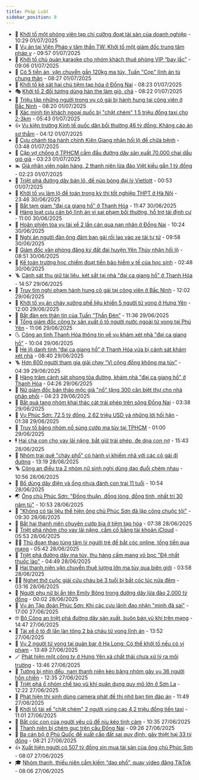 ```yaml
---
title: Pháp Luật
sidebar_position: 8
---
```


<!-- dantri-phap-luat:START -->
- 🌊 [Khởi tố một phóng viên tạp chí cưỡng đoạt tài sản của doanh nghiệp](https://dantri.com.vn/phap-luat/khoi-to-mot-phong-vien-tap-chi-cuong-doat-tai-san-cua-doanh-nghiep-20250701170445293.htm) - 10:29 01/07/2025
- 🐲 [Vụ án tại Viện Pháp y tâm thần TW: Khởi tố một giám đốc trung tâm pháp y](https://dantri.com.vn/phap-luat/vu-an-tai-vien-phap-y-tam-than-tw-khoi-to-mot-giam-doc-trung-tam-phap-y-20250701163045008.htm) - 09:57 01/07/2025
- 🌁 [Khởi tố chủ quán karaoke cho nhóm khách thuê phòng VIP “bay lắc”](https://dantri.com.vn/phap-luat/khoi-to-chu-quan-karaoke-cho-nhom-khach-thue-phong-vip-bay-lac-20250701152137297.htm) - 09:06 01/07/2025
- 🎃 [Có 5 tiền án, vận chuyển gần 120kg ma túy, Tuấn &quot;Cọp&quot; lĩnh án tù chung thân](https://dantri.com.vn/phap-luat/co-5-tien-an-van-chuyen-gan-120kg-ma-tuy-tuan-cop-linh-an-tu-chung-than-20250626112136407.htm) - 08:27 01/07/2025
- 🦅 [Khởi tố kẻ sát hại chủ tiệm tạp hóa ở Đồng Nai](https://dantri.com.vn/phap-luat/khoi-to-ke-sat-hai-chu-tiem-tap-hoa-o-dong-nai-20250701151712831.htm) - 08:23 01/07/2025
- 🎭 [Khởi tố 2 đối tượng dùng hàn the làm giò, chả](https://dantri.com.vn/phap-luat/khoi-to-2-doi-tuong-dung-han-the-lam-gio-cha-20250701151601403.htm) - 08:22 01/07/2025
- 🤗 [Triệu tập những người trong vụ cô gái bị hành hung tại công viên ở Bắc Ninh](https://dantri.com.vn/phap-luat/trieu-tap-nhung-nguoi-trong-vu-co-gai-bi-hanh-hung-tai-cong-vien-o-bac-ninh-20250701151509652.htm) - 08:20 01/07/2025
- 🚀 [Xác minh tin khách ngoại quốc bị &quot;chặt chém&quot; 1,5 triệu đồng taxi cho 2-3km](https://dantri.com.vn/phap-luat/xac-minh-tin-khach-ngoai-quoc-bi-chat-chem-15-trieu-dong-taxi-cho-2-3km-20250701123023657.htm) - 05:43 01/07/2025
- 👍 [Vụ kiện trường Kinh tế quốc dân bồi thường 46 tỷ đồng: Kháng cáo án sơ thẩm](https://dantri.com.vn/phap-luat/vu-kien-truong-kinh-te-quoc-dan-boi-thuong-46-ty-dong-khang-cao-an-so-tham-20250701103944675.htm) - 04:12 01/07/2025
- 🧐 [Cựu chánh tòa hành chính Kiên Giang nhận hối lộ để chữa bệnh](https://dantri.com.vn/phap-luat/cuu-chanh-toa-hanh-chinh-kien-giang-nhan-hoi-lo-de-chua-benh-20250630155313876.htm) - 03:48 01/07/2025
- 🫶 [Cặp vợ chồng ở TPHCM cầm đầu đường dây sản xuất 70.000 chai dầu gió giả](https://dantri.com.vn/phap-luat/cap-vo-chong-o-tphcm-cam-dau-duong-day-san-xuat-70000-chai-dau-gio-gia-20250701090212092.htm) - 03:23 01/07/2025
- 🏊 [Giả nhân viên ngân hàng, 2 thanh niên lừa đảo Việt kiều gần 1 tỷ đồng](https://dantri.com.vn/phap-luat/gia-nhan-vien-ngan-hang-2-thanh-nien-lua-dao-viet-kieu-gan-1-ty-dong-20250701082153910.htm) - 02:23 01/07/2025
- 🌋 [Triệt phá đường dây bán lô, đề núp bóng đại lý Vietlott](https://dantri.com.vn/phap-luat/triet-pha-duong-day-ban-lo-de-nup-bong-dai-ly-vietlott-20250701071153982.htm) - 00:53 01/07/2025
- 👹 [Khởi tố vụ làm lộ đề toán trong kỳ thi tốt nghiệp THPT ở Hà Nội](https://dantri.com.vn/phap-luat/khoi-to-vu-lam-lo-de-toan-trong-ky-thi-tot-nghiep-thpt-o-ha-noi-20250701064020290.htm) - 23:46 30/06/2025
- 🫣 [Bắt tạm giam &quot;đại ca giang hồ&quot; ở Thanh Hóa](https://dantri.com.vn/phap-luat/bat-tam-giam-dai-ca-giang-ho-o-thanh-hoa-20250630184006738.htm) - 11:47 30/06/2025
- 🎃 [Hàng loạt cựu cán bộ lĩnh án vì sai phạm bồi thường, hỗ trợ tái định cư](https://dantri.com.vn/phap-luat/hang-loat-cuu-can-bo-linh-an-vi-sai-pham-boi-thuong-ho-tro-tai-dinh-cu-20250630173043882.htm) - 11:00 30/06/2025
- 🌝 [Hoãn phiên tòa vụ tài xế 2 lần cán qua nạn nhân ở Đồng Nai](https://dantri.com.vn/phap-luat/hoan-phien-toa-vu-tai-xe-2-lan-can-qua-nan-nhan-o-dong-nai-20250630152851498.htm) - 10:24 30/06/2025
- 🚀 [Nghi án người đàn ông đâm bạn gái rồi lao vào xe tải tự tử](https://dantri.com.vn/phap-luat/nghi-an-nguoi-dan-ong-dam-ban-gai-roi-lao-vao-xe-tai-tu-tu-20250630164013175.htm) - 09:58 30/06/2025
- 🥷 [Giám đốc văn phòng đăng ký đất đai huyện Yên Thủy nhận hối lộ](https://dantri.com.vn/phap-luat/giam-doc-van-phong-dang-ky-dat-dai-huyen-yen-thuy-nhan-hoi-lo-20250630154407171.htm) - 08:51 30/06/2025
- 👺 [Kế toán trường học chiếm đoạt tiền bảo hiểm y tế của học sinh](https://dantri.com.vn/phap-luat/ke-toan-truong-hoc-chiem-doat-tien-bao-hiem-y-te-cua-hoc-sinh-20250630081939706.htm) - 02:48 30/06/2025
- 🪜 [Cảnh sát thu giữ tài liệu, két sắt tại nhà &quot;đại ca giang hồ&quot; ở Thanh Hóa](https://dantri.com.vn/phap-luat/canh-sat-thu-giu-tai-lieu-ket-sat-tai-nha-dai-ca-giang-ho-o-thanh-hoa-20250629202417247.htm) - 14:57 29/06/2025
- 🦄 [Truy tìm nghi phạm hành hung cô gái tại công viên ở Bắc Ninh](https://dantri.com.vn/phap-luat/truy-tim-nghi-pham-hanh-hung-co-gai-tai-cong-vien-o-bac-ninh-20250629184930466.htm) - 12:02 29/06/2025
- 🦍 [Khởi tố vụ án cháy xưởng phế liệu khiến 5 người tử vong ở Hưng Yên](https://dantri.com.vn/phap-luat/khoi-to-vu-an-chay-xuong-phe-lieu-khien-5-nguoi-tu-vong-o-hung-yen-20250629184635247.htm) - 12:00 29/06/2025
- 🌁 [Bắt đàn em thân tín của Tuấn “Thần Đèn”](https://dantri.com.vn/phap-luat/bat-dan-em-than-tin-cua-tuan-than-den-20250629180627381.htm) - 11:36 29/06/2025
- 💯 [Tổng giám đốc công ty sản xuất ô tô người nước ngoài tử vong tại Phú Yên](https://dantri.com.vn/phap-luat/tong-giam-doc-cong-ty-san-xuat-o-to-nguoi-nuoc-ngoai-tu-vong-tai-phu-yen-20250629174552206.htm) - 11:06 29/06/2025
- 🌜 [Công an tỉnh Thanh Hóa thông tin về vụ khám xét nhà &quot;đại ca giang hồ&quot;](https://dantri.com.vn/phap-luat/cong-an-tinh-thanh-hoa-thong-tin-ve-vu-kham-xet-nha-dai-ca-giang-ho-20250629155104330.htm) - 10:04 29/06/2025
- 👹 [Hé lộ danh tính “đại ca giang hồ” ở Thanh Hóa vừa bị cảnh sát khám xét nhà](https://dantri.com.vn/phap-luat/he-lo-danh-tinh-dai-ca-giang-ho-o-thanh-hoa-vua-bi-canh-sat-kham-xet-nha-20250629151606108.htm) - 08:40 29/06/2025
- 🪜 [Hơn 600 người tham gia giải chạy “Vì cộng đồng không ma túy”](https://dantri.com.vn/phap-luat/hon-600-nguoi-tham-gia-giai-chay-vi-cong-dong-khong-ma-tuy-20250629104535135.htm) - 04:39 29/06/2025
- 🦩 [Hàng trăm cảnh sát phong tỏa đường, khám nhà &quot;đại ca giang hồ&quot; ở Thanh Hóa](https://dantri.com.vn/phap-luat/hang-tram-canh-sat-phong-toa-duong-kham-nha-dai-ca-giang-ho-o-thanh-hoa-20250629111118702.htm) - 04:26 29/06/2025
- 💂 [Nữ giám đốc bán thảo mộc giả &quot;nổ&quot; tặng 300 căn biệt thự cho nhà phân phối](https://dantri.com.vn/phap-luat/nu-giam-doc-ban-thao-moc-gia-no-tang-300-can-biet-thu-cho-nha-phan-phoi-20250629103941882.htm) - 04:23 29/06/2025
- 💃 [Bắt quả tang nhóm khai thác cát trái phép trên sông Đồng Nai](https://dantri.com.vn/phap-luat/bat-qua-tang-nhom-khai-thac-cat-trai-phep-tren-song-dong-nai-20250629100023829.htm) - 03:38 29/06/2025
- 🧐 [Vụ Phúc Sơn: 72,5 tỷ đồng, 2,62 triệu USD và những lời hối hận](https://dantri.com.vn/phap-luat/vu-phuc-son-725-ty-dong-262-trieu-usd-va-nhung-loi-hoi-han-20250629000133855.htm) - 01:38 29/06/2025
- 🤗 [Truy tố băng nhóm nổ súng cướp ma túy tại TPHCM](https://dantri.com.vn/phap-luat/truy-to-bang-nhom-no-sung-cuop-ma-tuy-tai-tphcm-20250628130439676.htm) - 01:00 29/06/2025
- 🕴 [Hai cha con cho vay lãi nặng, bắt giữ trái phép, đe dọa con nợ](https://dantri.com.vn/phap-luat/hai-cha-con-cho-vay-lai-nang-bat-giu-trai-phep-de-doa-con-no-20250628220652042.htm) - 15:43 28/06/2025
- 🐎 [Nhóm trai quê &quot;cháy phố&quot; có hành vi khiếm nhã với các cô gái đi đường](https://dantri.com.vn/phap-luat/nhom-trai-que-chay-pho-co-hanh-vi-khiem-nha-voi-cac-co-gai-di-duong-20250628192451680.htm) - 13:19 28/06/2025
- 🪜 [Công an điều tra 2 nhóm nữ sinh nghi dùng dao đuổi chém nhau](https://dantri.com.vn/phap-luat/cong-an-dieu-tra-2-nhom-nu-sinh-nghi-dung-dao-duoi-chem-nhau-20250628173729010.htm) - 10:56 28/06/2025
- 🤭 [Bố dùng dây điện và ống nhựa đánh con trai 11 tuổi](https://dantri.com.vn/phap-luat/bo-dung-day-dien-va-ong-nhua-danh-con-trai-11-tuoi-20250628173734093.htm) - 10:54 28/06/2025
- 🌏 [Ông chủ Phúc Sơn: &quot;Đồng thuận, đồng lòng, đồng tình, nhất trí 30 năm tù&quot;](https://dantri.com.vn/phap-luat/ong-chu-phuc-son-dong-thuan-dong-long-dong-tinh-nhat-tri-30-nam-tu-20250628174649536.htm) - 10:53 28/06/2025
- 🎃 [&quot;Không có tài liệu thể hiện ông chủ Phúc Sơn đã lập công chuộc tội&quot;](https://dantri.com.vn/phap-luat/khong-co-tai-lieu-the-hien-ong-chu-phuc-son-da-lap-cong-chuoc-toi-20250628161321644.htm) - 09:30 28/06/2025
- 🗽 [Bắt hai thanh niên chuyên cướp bia ở tiệm tạp hóa](https://dantri.com.vn/phap-luat/bat-hai-thanh-nien-chuyen-cuop-bia-o-tiem-tap-hoa-20250628142016201.htm) - 07:38 28/06/2025
- 🌁 [Triệt phá nhóm cho vay lãi nặng, cầm cố bằng tài khoản iCloud](https://dantri.com.vn/phap-luat/triet-pha-nhom-cho-vay-lai-nang-cam-co-bang-tai-khoan-icloud-20250628120308893.htm) - 05:53 28/06/2025
- 🧑‍💻 [Thủ đoạn thao túng tâm lý người trẻ để bắt cóc online, tống tiền qua mạng](https://dantri.com.vn/phap-luat/thu-doan-thao-tung-tam-ly-nguoi-tre-de-bat-coc-online-tong-tien-qua-mang-20250627142018179.htm) - 05:42 28/06/2025
- 🌮 [Triệt phá đường dây ma túy, thu hàng cấm mang vỏ bọc &quot;Đệ nhất thuốc lào&quot;](https://dantri.com.vn/phap-luat/triet-pha-duong-day-ma-tuy-thu-hang-cam-mang-vo-boc-de-nhat-thuoc-lao-20250628114350932.htm) - 04:49 28/06/2025
- 🤗 [Hai thanh niên vận chuyển thuê lượng lớn ma túy qua biên giới](https://dantri.com.vn/phap-luat/hai-thanh-nien-van-chuyen-thue-luong-lon-ma-tuy-qua-bien-gioi-20250628102131683.htm) - 03:58 28/06/2025
- 👨‍🏫 [Nghẹt thở cuộc giải cứu cháu bé 3 tuổi bị bắt cóc lúc nửa đêm](https://dantri.com.vn/phap-luat/nghet-tho-cuoc-giai-cuu-chau-be-3-tuoi-bi-bat-coc-luc-nua-dem-20250628092647704.htm) - 03:16 28/06/2025
- 🎉 [Người phụ nữ bí ẩn tên Emily Bông trong đường dây lừa đảo 2.000 tỷ đồng](https://dantri.com.vn/phap-luat/nguoi-phu-nu-bi-an-ten-emily-bong-trong-duong-day-lua-dao-2000-ty-dong-20250627230907743.htm) - 00:02 28/06/2025
- 🤗 [Vụ án Tập đoàn Phúc Sơn: Khi các cựu lãnh đạo nhận &quot;mình đã sai&quot;](https://dantri.com.vn/phap-luat/vu-an-tap-doan-phuc-son-khi-cac-cuu-lanh-dao-nhan-minh-da-sai-20250627192501363.htm) - 17:00 27/06/2025
- 🤓 [Bộ Công an triệt phá đường dây sản xuất, buôn bán vũ khí trên mạng](https://dantri.com.vn/phap-luat/bo-cong-an-triet-pha-duong-day-san-xuat-buon-ban-vu-khi-tren-mang-20250627214142778.htm) - 14:47 27/06/2025
- 👹 [Tài xế ô tô đi lấn làn tông 2 bà cháu tử vong lĩnh án](https://dantri.com.vn/phap-luat/tai-xe-o-to-di-lan-lan-tong-2-ba-chau-tu-vong-linh-an-20250627203803510.htm) - 13:52 27/06/2025
- 🐘 [Vụ 2 người tử vong tại quán bar ở Hạ Long: Có thể khởi tố nếu có vi phạm](https://dantri.com.vn/phap-luat/vu-2-nguoi-tu-vong-tai-quan-bar-o-ha-long-co-the-khoi-to-neu-co-vi-pham-20250627112740123.htm) - 13:49 27/06/2025
- 🪄 [Phát hiện một công ty ở Hưng Yên xả chất thải chưa xử lý ra môi trường](https://dantri.com.vn/phap-luat/phat-hien-mot-cong-ty-o-hung-yen-xa-chat-thai-chua-xu-ly-ra-moi-truong-20250627203058119.htm) - 13:46 27/06/2025
- 💄 [Tưởng bị nhìn đểu, nam thanh niên kéo băng nhóm gây vụ 36 người hỗn chiến](https://dantri.com.vn/phap-luat/tuong-bi-nhin-deu-nam-thanh-nien-keo-bang-nhom-gay-vu-36-nguoi-hon-chien-20250627184920345.htm) - 12:35 27/06/2025
- 🐎 [Triệt phá ổ nhóm chế tạo vũ khí quân dụng quy mô lớn ở Sơn La](https://dantri.com.vn/phap-luat/triet-pha-o-nhom-che-tao-vu-khi-quan-dung-quy-mo-lon-o-son-la-20250627185424262.htm) - 12:22 27/06/2025
- 💯 [Phát hiện thí sinh dùng camera phát đề thi nhờ bạn tìm đáp án](https://dantri.com.vn/phap-luat/phat-hien-thi-sinh-dung-camera-phat-de-thi-nho-ban-tim-dap-an-20250627181206556.htm) - 11:49 27/06/2025
- 💯 [Khởi tố tài xế &quot;chặt chém&quot; 2 người vùng cao 4,2 triệu đồng tiền taxi](https://dantri.com.vn/phap-luat/khoi-to-tai-xe-chat-chem-2-nguoi-vung-cao-42-trieu-dong-tien-taxi-20250627175920101.htm) - 11:01 27/06/2025
- 🌈 [Bắt cóc con của người yêu cũ để níu kéo tình cảm](https://dantri.com.vn/phap-luat/bat-coc-con-cua-nguoi-yeu-cu-de-niu-keo-tinh-cam-20250627170429040.htm) - 10:35 27/06/2025
- 🧠 [Thanh niên bị chém gục trên cầu Đồng Nai](https://dantri.com.vn/phap-luat/thanh-nien-bi-chem-guc-tren-cau-dong-nai-20250627152422010.htm) - 09:26 27/06/2025
- 🌈 [Ba cán bộ ở Phú Quốc đề xuất cấp đất sai quy định, gây thiệt hại 33 tỷ đồng](https://dantri.com.vn/phap-luat/ba-can-bo-o-phu-quoc-de-xuat-cap-dat-sai-quy-dinh-gay-thiet-hai-33-ty-dong-20250627120959632.htm) - 08:21 27/06/2025
- 👍 [Xuất hiện người có 507 tỷ đồng xin mua tài sản của ông chủ Phúc Sơn](https://dantri.com.vn/phap-luat/xuat-hien-nguoi-co-507-ty-dong-xin-mua-tai-san-cua-ong-chu-phuc-son-20250627150149143.htm) - 08:07 27/06/2025
- 🎓 [Nhóm thanh, thiếu niên cầm kiếm “dạo phố”, quay video đăng TikTok](https://dantri.com.vn/phap-luat/nhom-thanh-thieu-nien-cam-kiem-dao-pho-quay-video-dang-tiktok-20250627114505697.htm) - 08:06 27/06/2025<!-- dantri-phap-luat:END -->
